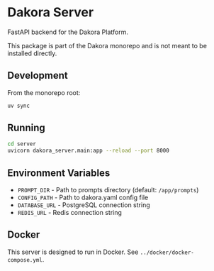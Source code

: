# Dakora Server

FastAPI backend for the Dakora Platform.

This package is part of the Dakora monorepo and is not meant to be installed directly.

## Development

From the monorepo root:

```bash
uv sync
```

## Running

```bash
cd server
uvicorn dakora_server.main:app --reload --port 8000
```

## Environment Variables

- `PROMPT_DIR` - Path to prompts directory (default: `/app/prompts`)
- `CONFIG_PATH` - Path to dakora.yaml config file
- `DATABASE_URL` - PostgreSQL connection string
- `REDIS_URL` - Redis connection string

## Docker

This server is designed to run in Docker. See `../docker/docker-compose.yml`.